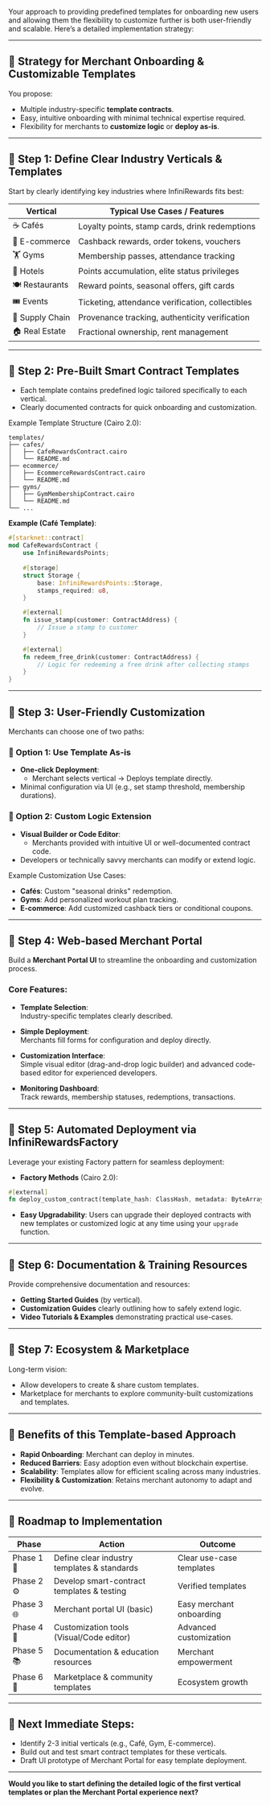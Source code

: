 Your approach to providing predefined templates for onboarding new users and allowing them the flexibility to customize further is both user-friendly and scalable. Here’s a detailed implementation strategy:

---

## 🎯 **Strategy for Merchant Onboarding & Customizable Templates**

You propose:

- Multiple industry-specific **template contracts**.
- Easy, intuitive onboarding with minimal technical expertise required.
- Flexibility for merchants to **customize logic** or **deploy as-is**.

---

## 📌 **Step 1: Define Clear Industry Verticals & Templates**

Start by clearly identifying key industries where InfiniRewards fits best:

| Vertical             | Typical Use Cases / Features               |
|----------------------|--------------------------------------------|
| ☕ Cafés              | Loyalty points, stamp cards, drink redemptions |
| 🛒 E-commerce        | Cashback rewards, order tokens, vouchers    |
| 🏋️ Gyms              | Membership passes, attendance tracking      |
| 🏨 Hotels            | Points accumulation, elite status privileges|
| 🍽️ Restaurants      | Reward points, seasonal offers, gift cards |
| 🎟️ Events            | Ticketing, attendance verification, collectibles |
| 🚚 Supply Chain      | Provenance tracking, authenticity verification |
| 🏠 Real Estate       | Fractional ownership, rent management       |

---

## 📌 **Step 2: Pre-Built Smart Contract Templates**

- Each template contains predefined logic tailored specifically to each vertical.
- Clearly documented contracts for quick onboarding and customization.

Example Template Structure (Cairo 2.0):

```
templates/
├── cafes/
│   ├── CafeRewardsContract.cairo
│   └── README.md
├── ecommerce/
│   ├── EcommerceRewardsContract.cairo
│   └── README.md
├── gyms/
│   ├── GymMembershipContract.cairo
│   └── README.md
└── ...
```

**Example (Café Template)**:

```rust
#[starknet::contract]
mod CafeRewardsContract {
    use InfiniRewardsPoints;
    
    #[storage]
    struct Storage {
        base: InfiniRewardsPoints::Storage,
        stamps_required: u8,
    }

    #[external]
    fn issue_stamp(customer: ContractAddress) {
        // Issue a stamp to customer
    }

    #[external]
    fn redeem_free_drink(customer: ContractAddress) {
        // Logic for redeeming a free drink after collecting stamps
    }
}
```

---

## 📌 **Step 3: User-Friendly Customization**

Merchants can choose one of two paths:

### **🔹 Option 1: Use Template As-is**

- **One-click Deployment**:
  - Merchant selects vertical → Deploys template directly.
- Minimal configuration via UI (e.g., set stamp threshold, membership durations).

### **🔸 Option 2: Custom Logic Extension**

- **Visual Builder or Code Editor**:
  - Merchants provided with intuitive UI or well-documented contract code.
- Developers or technically savvy merchants can modify or extend logic.

Example Customization Use Cases:

- **Cafés**: Custom "seasonal drinks" redemption.
- **Gyms**: Add personalized workout plan tracking.
- **E-commerce**: Add customized cashback tiers or conditional coupons.

---

## 📌 **Step 4: Web-based Merchant Portal**

Build a **Merchant Portal UI** to streamline the onboarding and customization process.

### Core Features:

- **Template Selection**:  
  Industry-specific templates clearly described.
  
- **Simple Deployment**:  
  Merchants fill forms for configuration and deploy directly.

- **Customization Interface**:  
  Simple visual editor (drag-and-drop logic builder) and advanced code-based editor for experienced developers.

- **Monitoring Dashboard**:  
  Track rewards, membership statuses, redemptions, transactions.

---

## 📌 **Step 5: Automated Deployment via InfiniRewardsFactory**

Leverage your existing Factory pattern for seamless deployment:

- **Factory Methods** (Cairo 2.0):
```rust
#[external]
fn deploy_custom_contract(template_hash: ClassHash, metadata: ByteArray) -> ContractAddress;
```

- **Easy Upgradability**:
  Users can upgrade their deployed contracts with new templates or customized logic at any time using your `upgrade` function.

---

## 📌 **Step 6: Documentation & Training Resources**

Provide comprehensive documentation and resources:

- **Getting Started Guides** (by vertical).
- **Customization Guides** clearly outlining how to safely extend logic.
- **Video Tutorials & Examples** demonstrating practical use-cases.

---

## 📌 **Step 7: Ecosystem & Marketplace**

Long-term vision:

- Allow developers to create & share custom templates.
- Marketplace for merchants to explore community-built customizations and templates.

---

## 🚩 **Benefits of this Template-based Approach**

- **Rapid Onboarding**: Merchant can deploy in minutes.
- **Reduced Barriers**: Easy adoption even without blockchain expertise.
- **Scalability**: Templates allow for efficient scaling across many industries.
- **Flexibility & Customization**: Retains merchant autonomy to adapt and evolve.

---

## 🚀 **Roadmap to Implementation**

| Phase      | Action                                      | Outcome                 |
|------------|---------------------------------------------|-------------------------|
| Phase 1 🚩 | Define clear industry templates & standards | Clear use-case templates|
| Phase 2 ⚙️ | Develop smart-contract templates & testing  | Verified templates      |
| Phase 3 🌐 | Merchant portal UI (basic)                  | Easy merchant onboarding|
| Phase 4 🔧 | Customization tools (Visual/Code editor)    | Advanced customization  |
| Phase 5 📚 | Documentation & education resources         | Merchant empowerment    |
| Phase 6 🎯 | Marketplace & community templates           | Ecosystem growth        |

---

## 🎯 **Next Immediate Steps:**

- Identify 2-3 initial verticals (e.g., Café, Gym, E-commerce).
- Build out and test smart contract templates for these verticals.
- Draft UI prototype of Merchant Portal for easy template deployment.

---

**Would you like to start defining the detailed logic of the first vertical templates or plan the Merchant Portal experience next?**